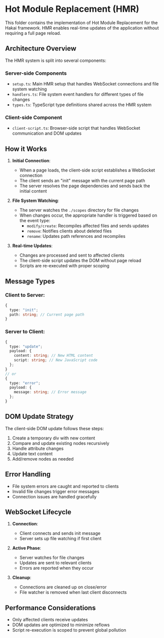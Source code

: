 # Hot Module Replacement (HMR)

This folder contains the implementation of Hot Module Replacement for the Hakai framework. HMR enables real-time updates of the application without requiring a full page reload.

## Architecture Overview

The HMR system is split into several components:

### Server-side Components

- `setup.ts`: Main HMR setup that handles WebSocket connections and file system watching
- `handlers.ts`: File system event handlers for different types of file changes
- `types.ts`: TypeScript type definitions shared across the HMR system

### Client-side Component

- `client-script.ts`: Browser-side script that handles WebSocket communication and DOM updates

## How it Works

1. **Initial Connection**:
   - When a page loads, the client-side script establishes a WebSocket connection
   - The client sends an "init" message with the current page path
   - The server resolves the page dependencies and sends back the initial content

2. **File System Watching**:
   - The server watches the `./scopes` directory for file changes
   - When changes occur, the appropriate handler is triggered based on the event type:
     - `modify/create`: Recompiles affected files and sends updates
     - `remove`: Notifies clients about deleted files
     - `rename`: Updates path references and recompiles

3. **Real-time Updates**:
   - Changes are processed and sent to affected clients
   - The client-side script updates the DOM without page reload
   - Scripts are re-executed with proper scoping

## Message Types

### Client to Server:
```typescript
{
  type: "init";
  path: string; // Current page path
}
```

### Server to Client:
```typescript
{
  type: "update";
  payload: {
    content: string; // New HTML content
    script: string; // New JavaScript code
  };
}
// or
{
  type: "error";
  payload: {
    message: string; // Error message
  };
}
```

## DOM Update Strategy

The client-side DOM update follows these steps:
1. Create a temporary div with new content
2. Compare and update existing nodes recursively
3. Handle attribute changes
4. Update text content
5. Add/remove nodes as needed

## Error Handling

- File system errors are caught and reported to clients
- Invalid file changes trigger error messages
- Connection issues are handled gracefully

## WebSocket Lifecycle

1. **Connection**:
   - Client connects and sends init message
   - Server sets up file watching if first client

2. **Active Phase**:
   - Server watches for file changes
   - Updates are sent to relevant clients
   - Errors are reported when they occur

3. **Cleanup**:
   - Connections are cleaned up on close/error
   - File watcher is removed when last client disconnects

## Performance Considerations

- Only affected clients receive updates
- DOM updates are optimized to minimize reflows
- Script re-execution is scoped to prevent global pollution 